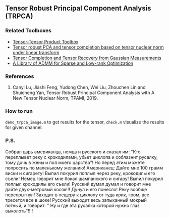 ## Tensor Robust Principal Component Analysis (TRPCA)

### Related Toolboxes
<ul>
  <li> <a href="https://github.com/canyilu/tproduct" class="textlink">Tensor-Tensor Product Toolbox</a></li> 
  <li> <a href="https://github.com/canyilu/Tensor-robust-PCA-and-tensor-completion-under-linear-transform" class="textlink">Tensor robust PCA and tensor completion based on tensor nuclear norm under linear transform</a></li>
  <li> <a href="https://github.com/canyilu/tensor-completion-tensor-recovery" class="textlink">Tensor Completion and Tensor Recovery from Gaussian Measurements</a></li>       
  <li> <a href="https://github.com/canyilu/LibADMM" class="textlink">A Library of ADMM for Sparse and Low-rank Optimization </a></li>
</ul>


### References
<ol>
<li> Canyi Lu, Jiashi Feng, Yudong Chen, Wei Liu, Zhouchen Lin and Shuicheng Yan, Tensor Robust Principal Component Analysis with A New Tensor Nuclear Norm, TPAMI, 2019.
</ol>


### How to run
`demo_trpca_image.m` to get results for the tensor, `check.m` visualize the results for given channel.

### P.S.
Собрал царь американца, немца и русского и сказал им: "Кто переплывет реку с крокодилами, убьет циклопа и соблазнит русалку, тому дочь в жены и пол моего царства"!
Но перед этим можете попросить по маленькому желанию!
Американец: Дайте мне 100 грамм виски и сигарету!
Выпил покурил поплыл через реку, крокодилы его съели!
Немец говорит мне бокал шампанского и сигару!
Выпил покурил поплыл крокодилы его съели!
Русский думал думал и говорит мне дайте двух-метровый косяк!!!
Дунул и его понесло!
Реку вообще перепрыгнул!
Заходит в пещеру к циклопу от туда крик, гром, все тресется все в шоке!
Русский выходит весь запыханный мокрый потный, и говорит: " Ну и где эта русалка которой нужно глаз выколоть"!!!!
